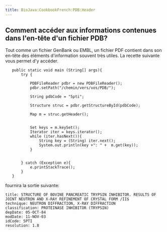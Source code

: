 ```yaml
---
title: BioJava:CookbookFrench:PDB:Header
---
```


Comment accéder aux informations contenues dans l'en-tête d'un fichier PDB?
---------------------------------------------------------------------------

Tout comme un fichier GenBank ou EMBL, un fichier PDF contient dans son
en-tête des éléments d'information souvent très utiles. La recette
suivante vous permet d'y accéder.

<java>

`   public static void main (String[] args){`  
`       try {`  
`           `  
`           PDBFileReader pdbr = new PDBFileReader();          `  
`           pdbr.setPath("/chemin/vers/vos/PDB/");`  
`           `  
`           String pdbCode = "5pti";`  
`           `  
`           Structure struc = pdbr.getStructureById(pdbCode);`  
`         `  
`           Map m = struc.getHeader();`  
`                    `  
`           `  
`           Set keys = m.keySet();`  
`           Iterator iter = keys.iterator();`  
`           while (iter.hasNext()){`  
`               String key = (String) iter.next();`  
`               System.out.println(key +": " +  m.get(key));`  
`           }`  
`           `  
`           `  
`       } catch (Exception e){`  
`           e.printStackTrace();`  
`       }`  
`   }`

</java>

fournira la sortie suivante:

    title: STRUCTURE OF BOVINE PANCREATIC TRYPSIN INHIBITOR. RESULTS OF JOINT NEUTRON AND X-RAY REFINEMENT OF CRYSTAL FORM /II$ 
    technique: NEUTRON DIFFRACTION, X-RAY DIFFRACTION 
    classification: PROTEINASE INHIBITOR (TRYPSIN)
    depDate: 05-OCT-84
    modDate: 11-NOV-03
    idCode: 5PTI
    resolution: 1.8
